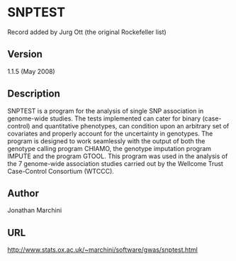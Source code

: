 # SNPTEST
Record added by Jurg Ott (the original Rockefeller list)

## Version
1.1.5 (May 2008)

## Description
SNPTEST is a program for the analysis of single SNP association in genome-wide studies. The tests implemented can cater for binary (case-control) and quantitative phenotypes, can condition upon an arbitrary set of covariates and properly account for the uncertainty in genotypes. The program is designed to work seamlessly with the output of both the genotype calling program CHIAMO, the genotype imputation program IMPUTE and the program GTOOL. This program was used in the analysis of the 7 genome-wide association studies carried out by the Wellcome Trust Case-Control Consortium (WTCCC).

## Author
Jonathan Marchini

## URL
http://www.stats.ox.ac.uk/~marchini/software/gwas/snptest.html